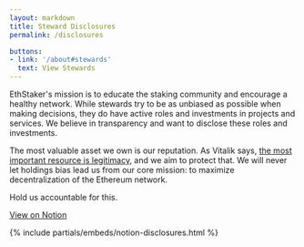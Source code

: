 ```yaml
---
layout: markdown
title: Steward Disclosures
permalink: /disclosures

buttons:
- link: '/about#stewards'
  text: View Stewards
---
```



EthStaker's mission is to educate the staking community and encourage a healthy network. While stewards try to be as unbiased as possible when making decisions, they do have active roles and investments in projects and services. We believe in transparency and want to disclose these roles and investments.

The most valuable asset we own is our reputation. As Vitalik says, [the most important resource is legitimacy](https://vitalik.ca/general/2021/03/23/legitimacy.html), and we aim to protect that. We will never let holdings bias lead us from our core mission: to maximize decentralization of the Ethereum network.

Hold us accountable for this.

[View on Notion](https://ethstaker.notion.site/Disclosures-6d407278e0d44fdaaab0818402bbeb13)


{% include partials/embeds/notion-disclosures.html %}
